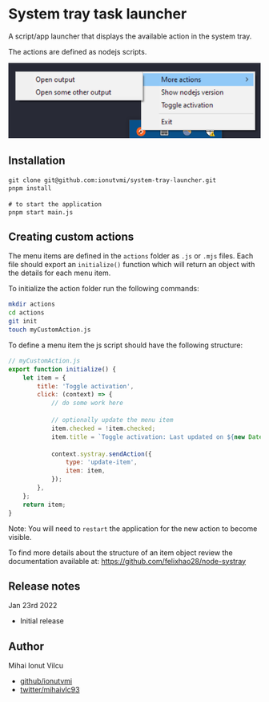 # System tray task launcher

A script/app launcher that displays the available action in the system tray.

The actions are defined as nodejs scripts.

![screenshot](./screenshots/menu-open.png)

## Installation

```
git clone git@github.com:ionutvmi/system-tray-launcher.git
pnpm install

# to start the application
pnpm start main.js
```

## Creating custom actions

The menu items are defined in the `actions` folder as `.js` or `.mjs` files.
Each file should export an `initialize()` function which will return an object
with the details for each menu item.

To initialize the action folder run the following commands:

```sh
mkdir actions
cd actions
git init
touch myCustomAction.js
```

To define a menu item the js script should have the following structure:

```js
// myCustomAction.js
export function initialize() {
    let item = {
        title: 'Toggle activation',
        click: (context) => {
            // do some work here

            // optionally update the menu item
            item.checked = !item.checked;
            item.title = `Toggle activation: Last updated on ${new Date().toUTCString()}`;

            context.systray.sendAction({
                type: 'update-item',
                item: item,
            });
        },
    };
    return item;
}
```

Note: You will need to `restart` the application for the new action to become visible.

To find more details about the structure of an item object review the documentation
available at:
https://github.com/felixhao28/node-systray

## Release notes

Jan 23rd 2022

-   Initial release

## Author

Mihai Ionut Vilcu

-   [github/ionutvmi](https://github.com/ionutvmi)
-   [twitter/mihaivlc93](http://twitter.com/mihaivlc93)
